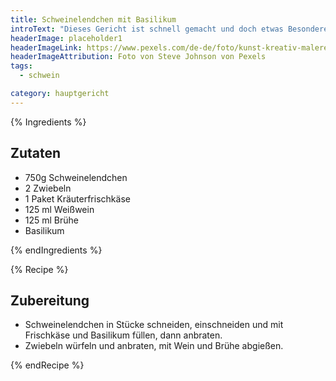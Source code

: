 ```yaml
---
title: Schweinelendchen mit Basilikum
introText: "Dieses Gericht ist schnell gemacht und doch etwas Besonderes."
headerImage: placeholder1
headerImageLink: https://www.pexels.com/de-de/foto/kunst-kreativ-malerei-abstrakt-1959387/
headerImageAttribution: Foto von Steve Johnson von Pexels
tags:
  - schwein

category: hauptgericht
---
```


{% Ingredients %}

## Zutaten

- 750g Schweinelendchen
- 2 Zwiebeln
- 1 Paket Kräuterfrischkäse
- 125 ml Weißwein
- 125 ml Brühe
- Basilikum

{% endIngredients %}

{% Recipe %}

## Zubereitung

- Schweinelendchen in Stücke schneiden, einschneiden und mit Frischkäse und Basilikum füllen, dann anbraten.
- Zwiebeln würfeln und anbraten, mit Wein und Brühe abgießen.

{% endRecipe %}

<div class="recipe__intro">



</div>

<aside class="recipe__ingredients">


</aside>

<div class="recipe__content">

</div>

